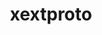 ---
title: "xextproto"
layout: cache
categories: [package, develop-2023-12-24]
meta: {"versions": ["7.3.0"], "compilers": ["gcc@=11.1.0", "gcc@=11.3.0", "gcc@=11.4.0", "gcc@=7.3.1", "gcc@=9.4.0"], "oss": ["amzn2", "ubuntu20.04", "ubuntu22.04"], "platforms": ["linux"], "targets": ["aarch64", "neoverse_n1", "neoverse_v1", "ppc64le", "x86_64_v3"], "stacks": ["aws-isc", "aws-isc-aarch64", "data-vis-sdk", "e4s", "e4s-neoverse_v1", "e4s-power", "e4s-rocm-external", "ml-linux-x86_64-rocm", "root"], "num_specs": 8, "num_specs_by_stack": {"aws-isc-aarch64": 2, "root": 8, "aws-isc": 1, "e4s-neoverse_v1": 1, "e4s-power": 1, "data-vis-sdk": 1, "e4s-rocm-external": 1, "e4s": 1, "ml-linux-x86_64-rocm": 1}}
spec_details: [{"hash": "fx2wdfwas3rd55qatoqjsz6o2ypnxvoh", "compiler": "gcc@=7.3.1", "versions": ["7.3.0"], "os": "amzn2", "platform": "linux", "target": "aarch64", "variants": ["build_system=autotools"], "stacks": ["aws-isc-aarch64", "root"], "size": "-", "tarball": "https://binaries.spack.io/releases/develop-2023-12-24/build_cache/linux-amzn2-aarch64/gcc-7.3.1/xextproto-7.3.0/linux-amzn2-aarch64-gcc-7.3.1-xextproto-7.3.0-fx2wdfwas3rd55qatoqjsz6o2ypnxvoh.spack"}, {"hash": "a2jxokk2zgvucsqw2one6vqctixcpoma", "compiler": "gcc@=7.3.1", "versions": ["7.3.0"], "os": "amzn2", "platform": "linux", "target": "neoverse_n1", "variants": ["build_system=autotools"], "stacks": ["aws-isc-aarch64", "root"], "size": "-", "tarball": "https://binaries.spack.io/releases/develop-2023-12-24/build_cache/linux-amzn2-neoverse_n1/gcc-7.3.1/xextproto-7.3.0/linux-amzn2-neoverse_n1-gcc-7.3.1-xextproto-7.3.0-a2jxokk2zgvucsqw2one6vqctixcpoma.spack"}, {"hash": "tjvo527wt37g2v3suku3ru4yqmn2bwan", "compiler": "gcc@=7.3.1", "versions": ["7.3.0"], "os": "amzn2", "platform": "linux", "target": "x86_64_v3", "variants": ["build_system=autotools"], "stacks": ["aws-isc", "root"], "size": "-", "tarball": "https://binaries.spack.io/releases/develop-2023-12-24/build_cache/linux-amzn2-x86_64_v3/gcc-7.3.1/xextproto-7.3.0/linux-amzn2-x86_64_v3-gcc-7.3.1-xextproto-7.3.0-tjvo527wt37g2v3suku3ru4yqmn2bwan.spack"}, {"hash": "uoyyjbn3jggarsjnjt3hu7y6ltmo42u5", "compiler": "gcc@=11.4.0", "versions": ["7.3.0"], "os": "ubuntu20.04", "platform": "linux", "target": "neoverse_v1", "variants": ["build_system=autotools"], "stacks": ["e4s-neoverse_v1", "root"], "size": "-", "tarball": "https://binaries.spack.io/releases/develop-2023-12-24/build_cache/linux-ubuntu20.04-neoverse_v1/gcc-11.4.0/xextproto-7.3.0/linux-ubuntu20.04-neoverse_v1-gcc-11.4.0-xextproto-7.3.0-uoyyjbn3jggarsjnjt3hu7y6ltmo42u5.spack"}, {"hash": "6gjxek2vbq4hv5ma5kmil73vehqzeb7p", "compiler": "gcc@=9.4.0", "versions": ["7.3.0"], "os": "ubuntu20.04", "platform": "linux", "target": "ppc64le", "variants": ["build_system=autotools"], "stacks": ["e4s-power", "root"], "size": "-", "tarball": "https://binaries.spack.io/releases/develop-2023-12-24/build_cache/linux-ubuntu20.04-ppc64le/gcc-9.4.0/xextproto-7.3.0/linux-ubuntu20.04-ppc64le-gcc-9.4.0-xextproto-7.3.0-6gjxek2vbq4hv5ma5kmil73vehqzeb7p.spack"}, {"hash": "e3ccza74ormcura6aw3k5zjmartvv7lx", "compiler": "gcc@=11.1.0", "versions": ["7.3.0"], "os": "ubuntu20.04", "platform": "linux", "target": "x86_64_v3", "variants": ["build_system=autotools"], "stacks": ["root", "data-vis-sdk"], "size": "-", "tarball": "https://binaries.spack.io/releases/develop-2023-12-24/build_cache/linux-ubuntu20.04-x86_64_v3/gcc-11.1.0/xextproto-7.3.0/linux-ubuntu20.04-x86_64_v3-gcc-11.1.0-xextproto-7.3.0-e3ccza74ormcura6aw3k5zjmartvv7lx.spack"}, {"hash": "mhxca7moc75hej4klsejx6p2psci2lma", "compiler": "gcc@=11.4.0", "versions": ["7.3.0"], "os": "ubuntu20.04", "platform": "linux", "target": "x86_64_v3", "variants": ["build_system=autotools"], "stacks": ["e4s-rocm-external", "e4s", "root"], "size": "-", "tarball": "https://binaries.spack.io/releases/develop-2023-12-24/build_cache/linux-ubuntu20.04-x86_64_v3/gcc-11.4.0/xextproto-7.3.0/linux-ubuntu20.04-x86_64_v3-gcc-11.4.0-xextproto-7.3.0-mhxca7moc75hej4klsejx6p2psci2lma.spack"}, {"hash": "juquxtxavxdt5nrinfufxnuri52bueaa", "compiler": "gcc@=11.3.0", "versions": ["7.3.0"], "os": "ubuntu22.04", "platform": "linux", "target": "x86_64_v3", "variants": ["build_system=autotools"], "stacks": ["root", "ml-linux-x86_64-rocm"], "size": "-", "tarball": "https://binaries.spack.io/releases/develop-2023-12-24/build_cache/linux-ubuntu22.04-x86_64_v3/gcc-11.3.0/xextproto-7.3.0/linux-ubuntu22.04-x86_64_v3-gcc-11.3.0-xextproto-7.3.0-juquxtxavxdt5nrinfufxnuri52bueaa.spack"}]
---